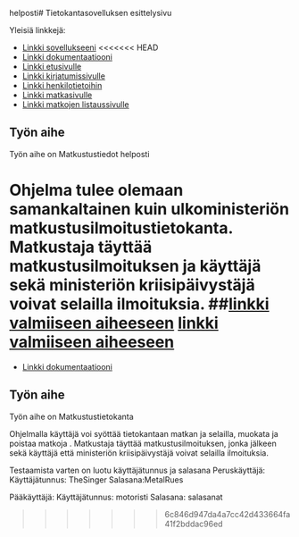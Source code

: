 helposti# Tietokantasovelluksen esittelysivu

Yleisiä linkkejä:

* [Linkki sovellukseeni](https://tixkontt.users.cs.helsinki.fi/Tietokantalabra/)
<<<<<<< HEAD
* [Linkki dokumentaatiooni](https://github.com/tixkontt/Tsoha-Bootstrap)
* [Linkki etusivulle](https://tixkontt.users.cs.helsinki.fi/Tietokantalabra/kirjaudu)
* [Linkki kirjatumissivulle](https://tixkontt.users.cs.helsinki.fi/Tietokantalabra/kirjaudu)
* [Linkki henkilotietoihin](https://tixkontt.users.cs.helsinki.fi/Tietokantalabra/henkilo)
* [Linkki matkasivulle](https://tixkontt.users.cs.helsinki.fi/Tietokantalabra/matka)
* [Linkki matkojen listaussivulle](https://tixkontt.users.cs.helsinki.fi/Tietokantalabra/matkalistaus)

## Työn aihe

Työn aihe on Matkustustiedot helposti

Ohjelma tulee olemaan samankaltainen kuin ulkoministeriön matkustusilmoitustietokanta.
Matkustaja täyttää matkustusilmoituksen ja käyttäjä sekä ministeriön kriisipäivystäjä voivat selailla ilmoituksia.
##[linkki valmiiseen aiheeseen](http://advancedkittenry.github.io/suunnittelu_ja_tyoymparisto/aiheet/Pokemon-kanta.html) 
[linkki valmiiseen aiheeseen](http://tixkontt.users.cs.helsinki.fi/Tietokantalabra/)
=======
* [Linkki dokumentaatiooni](https://github.com/tixkontt/Tsoha-Bootstrap/blob/master/doc/dokumentaatio.pdf)

## Työn aihe

Työn aihe on Matkustustietokanta

Ohjelmalla käyttäjä  voi syöttää tietokantaan matkan ja selailla, muokata ja poistaa matkoja
.
Matkustaja täyttää matkustusilmoituksen, jonka jälkeen sekä käyttäjä että ministeriön kriisipäivystäjä voivat selailla ilmoituksia.

Testaamista varten on luotu käyttäjätunnus ja salasana
Peruskäyttäjä:
Käyttäjätunnus: TheSinger
Salasana:MetalRues

Pääkäyttäjä:
Käyttäjätunnus: motoristi
Salasana: salasanat


>>>>>>> 6c846d947da4a7cc42d433664fa41f2bddac96ed
